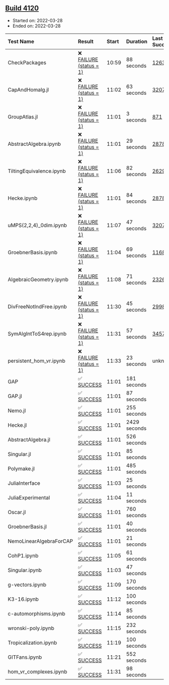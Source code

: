 ## [Build 4120](https://oscarci.mathematik.uni-kl.de/job/oscar-stable/4120/)

* Started on: 2022-03-28
* Ended on: 2022-03-28

| Test Name    | Result | Start | Duration | Last Success | First Failure |
|:-------------|:-------|:------|:---------|:-------------|:--------------|
| CheckPackages | ❌ [FAILURE (status = 1)](https://oscarci.mathematik.uni-kl.de/job/oscar-stable/4120/artifact/logs/build-4120/CheckPackages.log) | 10:59 | 88 seconds | [1263](https://oscarci.mathematik.uni-kl.de/job/oscar-stable/1263/) | [1264](https://oscarci.mathematik.uni-kl.de/job/oscar-stable/1264/) |
| CapAndHomalg.jl | ❌ [FAILURE (status = 1)](https://oscarci.mathematik.uni-kl.de/job/oscar-stable/4120/artifact/logs/build-4120/CapAndHomalg.jl.log) | 11:02 | 63 seconds | [3207](https://oscarci.mathematik.uni-kl.de/job/oscar-stable/3207/) | [3208](https://oscarci.mathematik.uni-kl.de/job/oscar-stable/3208/) |
| GroupAtlas.jl | ❌ [FAILURE (status = 1)](https://oscarci.mathematik.uni-kl.de/job/oscar-stable/4120/artifact/logs/build-4120/GroupAtlas.jl.log) | 11:01 | 3 seconds | [871](https://oscarci.mathematik.uni-kl.de/job/oscar-stable/871/) | [872](https://oscarci.mathematik.uni-kl.de/job/oscar-stable/872/) |
| AbstractAlgebra.ipynb | ❌ [FAILURE (status = 1)](https://oscarci.mathematik.uni-kl.de/job/oscar-stable/4120/artifact/logs/build-4120/AbstractAlgebra.ipynb.log) | 11:01 | 29 seconds | [2878](https://oscarci.mathematik.uni-kl.de/job/oscar-stable/2878/) | [2879](https://oscarci.mathematik.uni-kl.de/job/oscar-stable/2879/) |
| TiltingEquivalence.ipynb | ❌ [FAILURE (status = 1)](https://oscarci.mathematik.uni-kl.de/job/oscar-stable/4120/artifact/logs/build-4120/TiltingEquivalence.ipynb.log) | 11:06 | 82 seconds | [2629](https://oscarci.mathematik.uni-kl.de/job/oscar-stable/2629/) | [2630](https://oscarci.mathematik.uni-kl.de/job/oscar-stable/2630/) |
| Hecke.ipynb | ❌ [FAILURE (status = 1)](https://oscarci.mathematik.uni-kl.de/job/oscar-stable/4120/artifact/logs/build-4120/Hecke.ipynb.log) | 11:01 | 84 seconds | [2878](https://oscarci.mathematik.uni-kl.de/job/oscar-stable/2878/) | [2879](https://oscarci.mathematik.uni-kl.de/job/oscar-stable/2879/) |
| uMPS(2,2,4)_0dim.ipynb | ❌ [FAILURE (status = 1)](https://oscarci.mathematik.uni-kl.de/job/oscar-stable/4120/artifact/logs/build-4120/uMPS-2-2-4-_0dim.ipynb.log) | 11:07 | 47 seconds | [3207](https://oscarci.mathematik.uni-kl.de/job/oscar-stable/3207/) | [3208](https://oscarci.mathematik.uni-kl.de/job/oscar-stable/3208/) |
| GroebnerBasis.ipynb | ❌ [FAILURE (status = 1)](https://oscarci.mathematik.uni-kl.de/job/oscar-stable/4120/artifact/logs/build-4120/GroebnerBasis.ipynb.log) | 11:04 | 69 seconds | [1168](https://oscarci.mathematik.uni-kl.de/job/oscar-stable/1168/) | [1169](https://oscarci.mathematik.uni-kl.de/job/oscar-stable/1169/) |
| AlgebraicGeometry.ipynb | ❌ [FAILURE (status = 1)](https://oscarci.mathematik.uni-kl.de/job/oscar-stable/4120/artifact/logs/build-4120/AlgebraicGeometry.ipynb.log) | 11:08 | 71 seconds | [2326](https://oscarci.mathematik.uni-kl.de/job/oscar-stable/2326/) | [2327](https://oscarci.mathematik.uni-kl.de/job/oscar-stable/2327/) |
| DivFreeNotIndFree.ipynb | ❌ [FAILURE (status = 1)](https://oscarci.mathematik.uni-kl.de/job/oscar-stable/4120/artifact/logs/build-4120/DivFreeNotIndFree.ipynb.log) | 11:30 | 45 seconds | [2998](https://oscarci.mathematik.uni-kl.de/job/oscar-stable/2998/) | [2999](https://oscarci.mathematik.uni-kl.de/job/oscar-stable/2999/) |
| SymAlgIntToS4rep.ipynb | ❌ [FAILURE (status = 1)](https://oscarci.mathematik.uni-kl.de/job/oscar-stable/4120/artifact/logs/build-4120/SymAlgIntToS4rep.ipynb.log) | 11:31 | 57 seconds | [3457](https://oscarci.mathematik.uni-kl.de/job/oscar-stable/3457/) | [3458](https://oscarci.mathematik.uni-kl.de/job/oscar-stable/3458/) |
| persistent_hom_vr.ipynb | ❌ [FAILURE (status = 1)](https://oscarci.mathematik.uni-kl.de/job/oscar-stable/4120/artifact/logs/build-4120/persistent_hom_vr.ipynb.log) | 11:33 | 23 seconds | unknown | unknown |
| GAP | ✅ [SUCCESS](https://oscarci.mathematik.uni-kl.de/job/oscar-stable/4120/artifact/logs/build-4120/GAP.log) | 11:01 | 181 seconds |  |  |
| GAP.jl | ✅ [SUCCESS](https://oscarci.mathematik.uni-kl.de/job/oscar-stable/4120/artifact/logs/build-4120/GAP.jl.log) | 11:01 | 87 seconds |  |  |
| Nemo.jl | ✅ [SUCCESS](https://oscarci.mathematik.uni-kl.de/job/oscar-stable/4120/artifact/logs/build-4120/Nemo.jl.log) | 11:01 | 255 seconds |  |  |
| Hecke.jl | ✅ [SUCCESS](https://oscarci.mathematik.uni-kl.de/job/oscar-stable/4120/artifact/logs/build-4120/Hecke.jl.log) | 11:01 | 2429 seconds |  |  |
| AbstractAlgebra.jl | ✅ [SUCCESS](https://oscarci.mathematik.uni-kl.de/job/oscar-stable/4120/artifact/logs/build-4120/AbstractAlgebra.jl.log) | 11:01 | 526 seconds |  |  |
| Singular.jl | ✅ [SUCCESS](https://oscarci.mathematik.uni-kl.de/job/oscar-stable/4120/artifact/logs/build-4120/Singular.jl.log) | 11:01 | 85 seconds |  |  |
| Polymake.jl | ✅ [SUCCESS](https://oscarci.mathematik.uni-kl.de/job/oscar-stable/4120/artifact/logs/build-4120/Polymake.jl.log) | 11:01 | 485 seconds |  |  |
| JuliaInterface | ✅ [SUCCESS](https://oscarci.mathematik.uni-kl.de/job/oscar-stable/4120/artifact/logs/build-4120/JuliaInterface.log) | 11:03 | 25 seconds |  |  |
| JuliaExperimental | ✅ [SUCCESS](https://oscarci.mathematik.uni-kl.de/job/oscar-stable/4120/artifact/logs/build-4120/JuliaExperimental.log) | 11:04 | 11 seconds |  |  |
| Oscar.jl | ✅ [SUCCESS](https://oscarci.mathematik.uni-kl.de/job/oscar-stable/4120/artifact/logs/build-4120/Oscar.jl.log) | 11:01 | 760 seconds |  |  |
| GroebnerBasis.jl | ✅ [SUCCESS](https://oscarci.mathematik.uni-kl.de/job/oscar-stable/4120/artifact/logs/build-4120/GroebnerBasis.jl.log) | 11:01 | 40 seconds |  |  |
| NemoLinearAlgebraForCAP | ✅ [SUCCESS](https://oscarci.mathematik.uni-kl.de/job/oscar-stable/4120/artifact/logs/build-4120/NemoLinearAlgebraForCAP.log) | 11:01 | 21 seconds |  |  |
| CohP1.ipynb | ✅ [SUCCESS](https://oscarci.mathematik.uni-kl.de/job/oscar-stable/4120/artifact/logs/build-4120/CohP1.ipynb.log) | 11:05 | 61 seconds |  |  |
| Singular.ipynb | ✅ [SUCCESS](https://oscarci.mathematik.uni-kl.de/job/oscar-stable/4120/artifact/logs/build-4120/Singular.ipynb.log) | 11:03 | 47 seconds |  |  |
| g-vectors.ipynb | ✅ [SUCCESS](https://oscarci.mathematik.uni-kl.de/job/oscar-stable/4120/artifact/logs/build-4120/g-vectors.ipynb.log) | 11:09 | 170 seconds |  |  |
| K3-16.ipynb | ✅ [SUCCESS](https://oscarci.mathematik.uni-kl.de/job/oscar-stable/4120/artifact/logs/build-4120/K3-16.ipynb.log) | 11:12 | 100 seconds |  |  |
| c-automorphisms.ipynb | ✅ [SUCCESS](https://oscarci.mathematik.uni-kl.de/job/oscar-stable/4120/artifact/logs/build-4120/c-automorphisms.ipynb.log) | 11:14 | 85 seconds |  |  |
| wronski-poly.ipynb | ✅ [SUCCESS](https://oscarci.mathematik.uni-kl.de/job/oscar-stable/4120/artifact/logs/build-4120/wronski-poly.ipynb.log) | 11:15 | 232 seconds |  |  |
| Tropicalization.ipynb | ✅ [SUCCESS](https://oscarci.mathematik.uni-kl.de/job/oscar-stable/4120/artifact/logs/build-4120/Tropicalization.ipynb.log) | 11:19 | 100 seconds |  |  |
| GITFans.ipynb | ✅ [SUCCESS](https://oscarci.mathematik.uni-kl.de/job/oscar-stable/4120/artifact/logs/build-4120/GITFans.ipynb.log) | 11:21 | 552 seconds |  |  |
| hom_vr_complexes.ipynb | ✅ [SUCCESS](https://oscarci.mathematik.uni-kl.de/job/oscar-stable/4120/artifact/logs/build-4120/hom_vr_complexes.ipynb.log) | 11:31 | 98 seconds |  |  |
